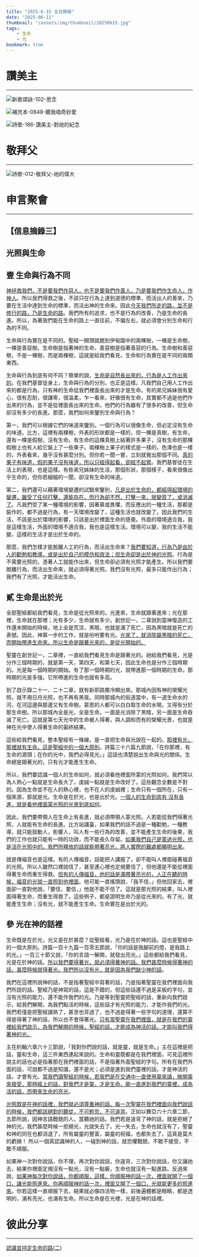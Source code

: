 ```yaml
---
title: "2025-6-15 主日簡報"
date: "2025-06-11"
thumbnail: "/assets/img/thumbnail/20250615.jpg"
tags:
    - 生命
    - 光
bookmark: true
---
```


# 讚美主
___

![新歌頌詠-102-思念](/assets/img/hymns/hymn-praise-102.jpg "新歌頌詠-114-神永遠的計畫")

![補充本-0848-聽我唱奇妙愛](/assets/img/hymns/hymn-supplement-848.jpg "補充本-0848-聽我唱奇妙愛")

![詩歌-186-讚美主-對祂的紀念](/assets/img/hymns/hymn-186.jpg "詩歌-186-讚美主-對祂的紀念")

# 敬拜父
___

![詩歌-012-敬拜父-祂的偉大](/assets/img/hymns/hymn-012.jpg "詩歌-186-讚美主-對祂的紀念")

# 申言聚會
___

## 【信息摘錄三】

## 光照與生命

## 壹 生命與行為不同

<u>神拯救我們，不是要我們作惡人，也不是要我們作善人，乃是要我們作生命人，作神人</u>。所以我們得救之後，不該只在行為上達到道德的標準，而活出人的善來，乃要在生活中達到生命的標準，而活出神的生命來。因此<u>今天我們所走的路，並不是修行的路，乃是生命的路</u>。我們所有的追求，也不是行為的改善，乃是生命的長進。所以，為著我們能在生命的路上一直往前，不偏左右，就必須會分別生命和行為的不同。

生命與行為實在是不同的。聖經一開頭就題到伊甸園中的兩棵樹，一棵是生命樹，一棵是善惡樹。生命樹是指著神的生命，善惡樹是指著善惡的行為。生命樹和善惡樹，不是一棵樹，而是兩棵樹，這就是給我們看見，生命和行為實在是不同的兩類東西。

生命與行為到底有何不同？簡單的說，<u>生命是自然長出來的，行為是人工作出來的</u>。在我們基督徒身上，生命與行為的分別，也正是這樣。凡我們自己用人工作出來的都是行為，只有神的生命從我們裡面長出來的才是生命。有的弟兄姊妹很有愛心，很有忍耐，很謙卑，很溫柔，乍一看來，好像很有生命，其實都不過是他們作出來的行為，並不是從裡面長出來的生命。他們的行為雖有了很多的改善，但生命卻沒有多少的長進。那麼，我們如何來鑒別生命與行為？

第一，我們可以根據它們的味道來鑒別。一個行為可以很像生命，但必定沒有生命的味道。比方，這裡有兩棵樹，外表的形狀都是一樣的，但一棵是真樹，有生命，還有一棵是假樹，沒有生命。有生命的這棵真樹上結著許多果子，沒有生命的那棵假樹上也有人給它裝上了一些果子。兩棵樹上果子的樣式是一樣的，色澤也是一樣的，外表看來，幾乎沒有甚麼分別。但你若一聞一嘗，立刻就覺出那個不同。<u>真的果子有味道，假的果子沒有味道，所以只經得起看，卻經不起嘗</u>。我們基督徒在生活上的表現，也是這樣。有些弟兄姊妹的生活，那個形狀，那個樣子，看來很像出乎生命的，但你若細細的一聞，卻沒有生命的味道。

第二，我們還可以藉著環境變遷的試驗來鑒別，<u>凡是出於生命的，都經得起環境的變遷，雖受了任何打擊，還能存在。而行為卻不然，打擊一來，就變質了，或消滅了</u>。凡我們受了某一種環境的影響，因著慕或畏懼，而反應出的一種生活，那都是裝作的，都不過是行為，有一天環境改變了，這種生活也就改變了。因此我們的生活，不該是出於環境的影響，只該是出於裡面生命的感覺。外面的環境適合我，我是這樣生活，外面的環境不適合我，我也是這樣生活。環境可以變，我的生活不能變，這樣的生活才是出於生命的。

那麼，我們怎樣才能脫離人工的行為，而活出生命來？<u>我們要知道，行為乃是由於人的勸勉和教導，或是出於自己的模仿和效法；但生命卻是出於神的光照</u>。行為是不需要光照的，憑著人工就能作出來，但生命卻必須有光照才能產生。所以我們要脫離行為，而活出生命來，就必須得著光照。我們沒有光照，最多只能作出行為；我們有了光照，才能活出生命。

## 貳 生命是出於光

全部聖經都給我們看見，生命是從光照來的。光進來，生命就跟著進來；光在那裡，生命就在那裡；光有多少，生命就有多少。創世記一，二章說到當神復造的工作還未開始的時候，地上全是荒涼，黑暗，也就是滿了死亡，因為黑暗就是死亡的表號。因此，神第一步的工作，就是吩咐要有光。<u>光來了，就消除屬黑暗的死亡，而開始帶進生命來。所以生命是跟著光來的，是從光開始的。</u>

聖靈在創世記一，二章裡，一直給我們看見生命是跟著光的。祂給我們看見，光是分作三個時期的，就是第一天，第四天，和第七天，因此生命也是分作三個時期的。光是每一個時期的開始。有了那一個時期的光，就帶進那一個時期的生命。那時期的光是多強，它所帶進的生命也就有多高。

到了啟示錄二十一、二十二章，就有新耶路撒冷顯出來。那城內因有神的榮耀光照，就不用日月光照，也不再有黑夜。同時那城內的街道當中，有一道生命水的河，在河這邊與那邊又有生命樹。蒙恩的人都可以白白取生命的水喝，又得有分於那生命樹。所以那城內全是光，全是生命。一面是光消除了黑暗，另一面是生命吞滅了死亡。這就是第七天光中的生命被人得著，與人調和而有的榮耀光景，也就是神在光中使人得著生命的最終結果。

這些給我們看見，整本聖經有一條線，是一直把生命與光說在一起的。<u>那裡有光，那裡就有生命。這是聖經中的一個大原則</u>。詩篇三十六篇九節說，「在你那裡，有生命的源頭；在你的光中，我們必得見光。」這話也清楚說出生命與光的關係。生命總是跟著光的，只有光才能產生生命。

所以，我們要認識一個人的生命如何，就必須看他裡面所蒙的光照如何。我們常以為人熱心一點就是生命長大了，虔誠一點就是生命改好了。這些觀念全數是不對的。因為生命並不在人的熱心裡，也不在人的虔誠裡；生命只有一個所在，只有一個來源，那就是光。生命是在於光，也是出於光。<u>一個人的生命到底有 沒有長進，就是看他裡面蒙光照的光景到底如何</u>。

因此，我們要帶領人在生命上有長進，就必須帶領人蒙光照。人若能從我們得著光照，人就能有生命的長進。比方站講臺，如果我們的話不過是一種勸勉，一種教導，就只能鼓動人，影響人，叫人有一些行為的改善，並不能產生生命的後果，我們的工作也就只能有一時的功效，而不能長久存留。<u>如果我們自己是蒙過光照，也是活在光照中的，我們所釋放的話就能帶著亮光，將人實際的難處都顯明出來</u>。

就是傳福音也是這樣。有的人傳福音，話能把人講服了，卻不能叫人裡面碰著福音的光照。所以人雖然口裡說信了，甚至連心裡也定規要信了，但他還是不能從裡面得著生命而重生得救。<u>但有的人傳福音，他的話是滿帶著亮光的，人正在聽的時候，福音的光就一直照到他裡面</u>。他可能一直搖頭說，「我不信，」但他回家去，裡面卻一直對他說，「要信，要信，」他就不能不信了。這就是那光照的結果，叫人裡面得著生命，而重生得救了。這些例子，都是證明生命乃是從光來的。有了光，就能產生生命；沒有光，就不能產生生命。生命實在是出於光的。

## 參 光在神的話裡

生命既是在於光，光又是在於甚麼？從聖經看，光乃是在於神的話。這也是聖經中的一個大原則。詩篇一百十九篇一百零五節說，「你的話是我腳前的燈，是我路上的光。」一百三十節又說，「你的言語一解開，就發出亮光。」這些都給我們看見，光是在於神的話。<u>所以我們要得著光，就必須得著神的話。我們甚麼時候得著神的話，甚麼時候就得著光。我們所以沒有光，就是因為我們缺少神的話</u>。

我們在這裡所說神的話，不是指著聖經中寫著的話，乃是指著聖靈在我們裡面向我們所說的話。聖經乃是神寫的話，這是不錯的，但這些話還不過是呆板的字句，並沒有光照的能力，還不能作我們的光。乃是等到聖靈把聖經的話，重新向我們啟示，給我們解開，為我們點活的時候，這些話才有光照的能力，才能作我們的光。我們若僅是把聖經讀熟了，甚至也背過了，也不過是得著一些字句的道理，還算不得是得著了神的話，所以也不會得著光。<u>只有當聖靈在我們裡面，就是在我們的靈裡給我們啟示，為我們解開的時候，聖經的話，才能成為神活的話，才能叫我們得著神的光。</u>

主在約翰六章六十三節說，「我對你們說的話，就是靈，就是生命。」主在這裡是把話，靈和生命，這三件東西連起來說的。生命和靈既都是在我們裡面，可見這裡所說主的話也必是指著那在我們裡面的話，不是指著外面聖經的字句。所有在我們外面的話，可說都不過是知識，還不是光；必須是進到我們靈裡的話，才是神活的話，才會有光。<u>當我們讀聖經的時候，若我們是在交通中一直使用靈來讀，敞開靈來接受，那時經上的話，對我們才是靈，才是生命，能一直進到我們的靈裡，成為活的話，而帶來生命的亮光</u>。

<u>光照既是在神的話裡，我們就必須尊重神的話。每一次聖靈在我們裡面向我們說話的時候，我們都該絕對的聽從，不可輕忽，不可違背</u>。正如以賽亞六十六章二節，五節所說，因神言語戰兢的人，當聽祂的話。我們若是違背了神的話，就是拒絕了神的光。我們甚麼時候一拒絕光，光就失去了。光一失去，生命也就沒有了，聖靈和神的同在也都消退了，所有屬靈的豐富，屬靈的祝福，也都失去了。這真是莫大的虧損！ 所以一個真認識神的人，一碰到神的話，就恐懼戰兢，不敢不接受，不敢不順服。

如果神一次對你說話，你不理，再次對你說話，你違背，三次對你說話，你又讓祂去，結果你裡面定規沒有一點光，沒有一點竅，生命也就沒有一點進路。反過來說，<u>如果神每次對你說話，你都順服，這樣，你順服神的話一次，裡面就開了一個口，讓光能照進來。你再順服神的話一次，裡面又開了一個口，光就能更多的照進來</u>。你若這樣一直順服下去，結果就必像四活物一樣，前後遍體都是眼睛，都是透明的，滿有亮光，也滿有生命。所以生命是在光裡，光是在神的話裡。

# 彼此分享
___

<a href="../../assets/docs/2025toKnowAndHoldFastTheWayOfLife-2.pdf" download="認識並持定生命的路(二).pdf">認識並持定生命的路(二)</a>

<object data="../../assets/docs/2025toKnowAndHoldFastTheWayOfLife-2.pdf" width="100%" height="1000" type='application/pdf'></object>
